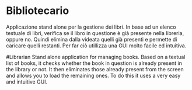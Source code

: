 # Bibliotecario
Applicazione stand alone per la gestione dei libri. In base ad un elenco testuale di libri, verifica se il libro in questione è già presente nella libreria, oppure no. Quindi elimina dalla videata quelli già presenti e permette di caricare quelli restanti. Per far ciò utillizza una GUI molto facile ed intuitiva.    

#Librarian
Stand alone application for managing books. Based on a textual list of books, it checks whether the book in question is already present in the library or not. It then eliminates those already present from the screen and allows you to load the remaining ones. To do this it uses a very easy and intuitive GUI.
